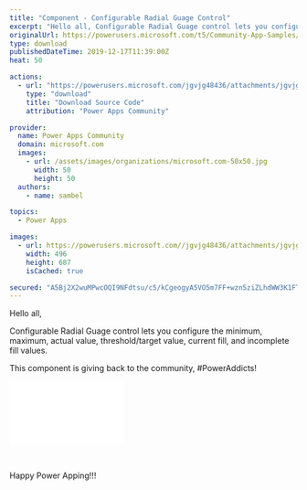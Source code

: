 ```yaml
---
title: "Component - Configurable Radial Guage Control"
excerpt: "Hello all, Configurable Radial Guage control lets you configure the minimum, maximum, actual value, threshold/target value, current fill, and"
originalUrl: https://powerusers.microsoft.com/t5/Community-App-Samples/Component-Configurable-Radial-Guage-Control/td-p/428820
type: download
publishedDateTime: 2019-12-17T11:39:00Z
heat: 50

actions:
  - url: "https://powerusers.microsoft.com/jgvjg48436/attachments/jgvjg48436/AppFeedbackGallery/359/2/Radial%20Guage%20Component.msapp"
    type: "download"
    title: "Download Source Code"
    attribution: "Power Apps Community"

provider:
  name: Power Apps Community
  domain: microsoft.com
  images:
    - url: /assets/images/organizations/microsoft.com-50x50.jpg
      width: 50
      height: 50
  authors:
    - name: sambel

topics:
  - Power Apps

images:
  - url: https://powerusers.microsoft.com//jgvjg48436/attachments/jgvjg48436/AppFeedbackGallery/359/1/Radial%20Guage%20Component%20Img.png
    width: 496
    height: 687
    isCached: true

secured: "A5Bj2X2wuMPwcOQI9NFdtsu/c5/kCgeogyA5VO5m7FF+wzn5ziZLhdWW3K1FTWllItPCLvzY6db4qTccJbCyIyKsAIqcTgxc0WlPWFwb0sxw764ZSeKwn2sMcetLWrbIcH8KRYJePL58Bgx+ONjxHq0Gr6kGaV6MXKxuzfzwWu5zbhkJIhMGf93VU9/gjbS7zyDSFz9dy8p2lsoZG6exb8wd3DfhITPtYxQFSTzEcHXf5RuDXIur6zwQttbFLJ+OMq2GuevhXAEm6ThcP2f/MHmCYepP5CYSKU6pC2PJ6noOw1qo48V6+XFL/8sx43FfhXDkB+A/98kXNW/UXKEHaIQdPxCKTuTKy+MSV45kjuK3xrjaBsRrdgpXowHuoNaUeQr+qxFBswDn+DJP51nGyBufp1GaGr1NhuUTuqqZmv6fQfb8dSm7doCyIOL9hRwE;fGyZBjYi3uaJJo/xDNoyMg=="
---
```

<p>Hello all,</p><p>Configurable Radial Guage control lets you configure the minimum, maximum, actual value, threshold/target value, current fill, and incomplete fill values.&nbsp;</p><p>This component is giving back to the community, #PowerAddicts!</p><p><div class="video-embed-center video-embed"><iframe class="embedly-embed" src="//cdn.embedly.com/widgets/media.html?src=https%3A%2F%2Fwww.youtube.com%2Fembed%2FwC2ckGfL6y8%3Ffeature%3Doembed&amp;display_name=YouTube&amp;url=https%3A%2F%2Fwww.youtube.com%2Fwatch%3Fv%3DwC2ckGfL6y8&amp;image=https%3A%2F%2Fi.ytimg.com%2Fvi%2FwC2ckGfL6y8%2Fhqdefault.jpg&amp;key=b0d40caa4f094c68be7c29880b16f56e&amp;type=text%2Fhtml&amp;schema=youtube" width="200" height="112" scrolling="no" title="YouTube embed" frameborder="0" allow="autoplay; fullscreen" allowfullscreen="true"></iframe></div><p>&nbsp;</p><p>Happy Power Apping!!!</p><p>&nbsp;</p><p>&nbsp;</p>

